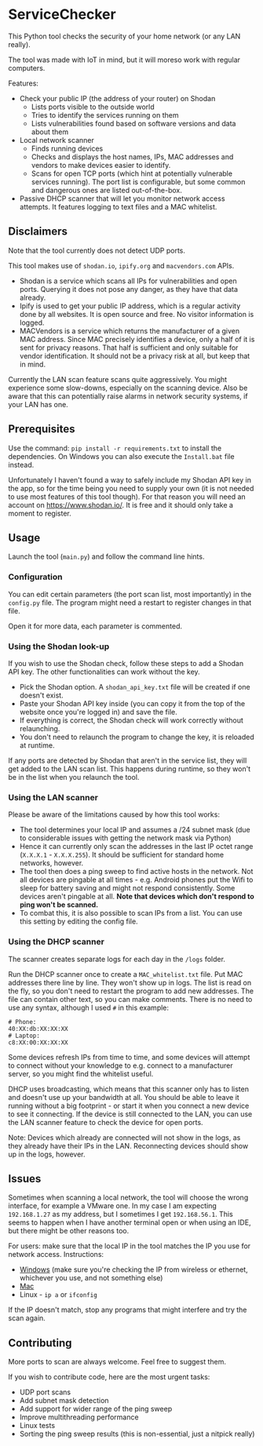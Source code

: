 # ServiceChecker

This Python tool checks the security of your home network (or any LAN really).

The tool was made with IoT in mind, but it will moreso work with regular computers.

Features:
* Check your public IP (the address of your router) on Shodan
  * Lists ports visible to the outside world
  * Tries to identify the services running on them
  * Lists vulnerabilities found based on software versions and data about them
* Local network scanner
  * Finds running devices
  * Checks and displays the host names, IPs, MAC addresses and vendors to make devices easier to identify.
  * Scans for open TCP ports (which hint at potentially vulnerable services running). The port list is configurable, but some common and dangerous ones are listed out-of-the-box.
* Passive DHCP scanner that will let you monitor network access attempts. It features logging to text files and a MAC whitelist.

## Disclaimers

Note that the tool currently does not detect UDP ports.

This tool makes use of `shodan.io`, `ipify.org` and `macvendors.com` APIs.
* Shodan is a service which scans all IPs for vulnerabilities and open ports. Querying it does not pose any danger, as they have that data already.
* Ipify is used to get your public IP address, which is a regular activity done by all websites. It is open source and free. No visitor information is logged.
* MACVendors is a service which returns the manufacturer of a given MAC address. Since MAC precisely identifies a device, only a half of it is sent for privacy reasons. That half is sufficient and only suitable for vendor identification. It should not be a privacy risk at all, but keep that in mind.

Currently the LAN scan feature scans quite aggressively. You might experience some slow-downs, especially on the scanning device. Also be aware that this can potentially raise alarms in network security systems, if your LAN has one.

## Prerequisites

Use the command: `pip install -r requirements.txt` to install the dependencies. On Windows you can also execute the `Install.bat` file instead.

Unfortunately I haven't found a way to safely include my Shodan API key in the app, so for the time being you need to supply your own (it is not needed to use most features of this tool though).
For that reason you will need an account on https://www.shodan.io/. It is free and it should only take a moment to register.

## Usage

Launch the tool (`main.py`) and follow the command line hints.

### Configuration

You can edit certain parameters (the port scan list, most importantly) in the `config.py` file. The program might need a restart to register changes in that file.

Open it for more data, each parameter is commented.

### Using the Shodan look-up

If you wish to use the Shodan check, follow these steps to add a Shodan API key. The other functionalities can work without the key.

* Pick the Shodan option. A `shodan_api_key.txt` file will be created if one doesn't exist.
* Paste your Shodan API key inside (you can copy it from the top of the website once you're logged in) and save the file.
* If everything is correct, the Shodan check will work correctly without relaunching.
* You don't need to relaunch the program to change the key, it is reloaded at runtime.

If any ports are detected by Shodan that aren't in the service list, they will get added to the LAN scan list. This happens during runtime, so they won't be in the list when you relaunch the tool.

### Using the LAN scanner

Please be aware of the limitations caused by how this tool works:
* The tool determines your local IP and assumes a /24 subnet mask (due to considerable issues with getting the network mask via Python)
* Hence it can currently only scan the addresses in the last IP octet range (`X.X.X.1` - `X.X.X.255`). It should be sufficient for standard home networks, however.
* The tool then does a ping sweep to find active hosts in the network. Not all devices are pingable at all times - e.g. Android phones put the Wifi to sleep for battery saving and might not respond consistently. Some devices aren't pingable at all. **Note that devices which don't respond to ping won't be scanned.**
* To combat this, it is also possible to scan IPs from a list. You can use this setting by editing the config file.

### Using the DHCP scanner

The scanner creates separate logs for each day in the `/logs` folder.

Run the DHCP scanner once to create a `MAC_whitelist.txt` file. Put MAC addresses there line by line. They won't show up in logs. The list is read on the fly, so you don't need to restart the program to add new addresses. The file can contain other text, so you can make comments. There is no need to use any syntax, although I used `#` in this example:

```
# Phone:
40:XX:db:XX:XX:XX
# Laptop:
c8:XX:00:XX:XX:XX
```

Some devices refresh IPs from time to time, and some devices will attempt to connect without your knowledge to e.g. connect to a manufacturer server, so you might find the whitelist useful.

DHCP uses broadcasting, which means that this scanner only has to listen and doesn't use up your bandwidth at all. You should be able to leave it running without a big footprint - or start it when you connect a new device to see it connecting. If the device is still connected to the LAN, you can use the LAN scanner feature to check the device for open ports.

Note: Devices which already are connected will not show in the logs, as they already have their IPs in the LAN. Reconnecting devices should show up in the logs, however.

## Issues

Sometimes when scanning a local network, the tool will choose the wrong interface, for example a VMware one.
In my case I am expecting `192.168.1.27` as my address, but I sometimes I get `192.168.56.1`.
This seems to happen when I have another terminal open or when using an IDE, but there might be other reasons too.

For users: make sure that the local IP in the tool matches the IP you use for network access. Instructions:
* [Windows](https://www.wikihow.com/Check-a-Computer-IP-Address) (make sure you're checking the IP from wireless or ethernet, whichever you use, and not something else)
* [Mac](https://www.wikihow.com/Find-Your-IP-Address-on-a-Mac)
* Linux - `ip a` or `ifconfig`

If the IP doesn't match, stop any programs that might interfere and try the scan again.

## Contributing

More ports to scan are always welcome. Feel free to suggest them.

If you wish to contribute code, here are the most urgent tasks:
* UDP port scans
* Add subnet mask detection
* Add support for wider range of the ping sweep
* Improve multithreading performance
* Linux tests
* Sorting the ping sweep results (this is non-essential, just a nitpick really)
